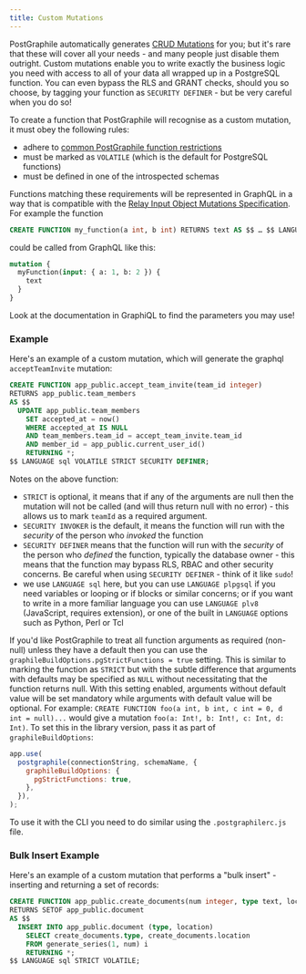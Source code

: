 ```yaml
---
title: Custom Mutations
---
```


PostGraphile automatically generates [CRUD Mutations](./crud-mutations) for
you; but it's rare that these will cover all your needs - and many people just
disable them outright. Custom mutations enable you to write exactly the business
logic you need with access to all of your data all wrapped up in a PostgreSQL
function. You can even bypass the RLS and GRANT checks, should you so choose, by
tagging your function as `SECURITY DEFINER` - but be very careful when you do
so!

To create a function that PostGraphile will recognise as a custom mutation, it
must obey the following rules:

- adhere to
  [common PostGraphile function restrictions](./function-restrictions)
- must be marked as `VOLATILE` (which is the default for PostgreSQL functions)
- must be defined in one of the introspected schemas

Functions matching these requirements will be represented in GraphQL in a way
that is compatible with the
[Relay Input Object Mutations Specification](https://relay.dev/docs/en/mutations).
For example the function

```sql
CREATE FUNCTION my_function(a int, b int) RETURNS text AS $$ … $$ LANGUAGE sql VOLATILE;
```

could be called from GraphQL like this:

```graphql
mutation {
  myFunction(input: { a: 1, b: 2 }) {
    text
  }
}
```

Look at the documentation in GraphiQL to find the parameters you may use!

### Example

Here's an example of a custom mutation, which will generate the graphql
`acceptTeamInvite` mutation:

```sql
CREATE FUNCTION app_public.accept_team_invite(team_id integer)
RETURNS app_public.team_members
AS $$
  UPDATE app_public.team_members
    SET accepted_at = now()
    WHERE accepted_at IS NULL
    AND team_members.team_id = accept_team_invite.team_id
    AND member_id = app_public.current_user_id()
    RETURNING *;
$$ LANGUAGE sql VOLATILE STRICT SECURITY DEFINER;
```

Notes on the above function:

- `STRICT` is optional, it means that if any of the arguments are null then the
  mutation will not be called (and will thus return null with no error) - this
  allows us to mark `teamId` as a required argument.
- `SECURITY INVOKER` is the default, it means the function will run with the
  _security_ of the person who _invoked_ the function
- `SECURITY DEFINER` means that the function will run with the _security_ of the
  person who _defined_ the function, typically the database owner - this means
  that the function may bypass RLS, RBAC and other security concerns. Be careful
  when using `SECURITY DEFINER` - think of it like `sudo`!
- we use `LANGUAGE sql` here, but you can use `LANGUAGE plpgsql` if you need
  variables or looping or if blocks or similar concerns; or if you want to write
  in a more familiar language you can use `LANGUAGE plv8` (JavaScript, requires
  extension), or one of the built in `LANGUAGE` options such as Python, Perl or
  Tcl

If you'd like PostGraphile to treat all function arguments as required
(non-null) unless they have a default then you can use the
`graphileBuildOptions.pgStrictFunctions = true` setting. This is similar to
marking the function as `STRICT` but with the subtle difference that arguments
with defaults may be specified as `NULL` without necessitating that the function
returns null. With this setting enabled, arguments without default value will be
set mandatory while arguments with default value will be optional. For example:
`CREATE FUNCTION foo(a int, b int, c int = 0, d int = null)...` would give a
mutation `foo(a: Int!, b: Int!, c: Int, d: Int)`. To set this in the library
version, pass it as part of `graphileBuildOptions`:

```js
app.use(
  postgraphile(connectionString, schemaName, {
    graphileBuildOptions: {
      pgStrictFunctions: true,
    },
  }),
);
```

To use it with the CLI you need to do similar using the `.postgraphilerc.js`
file.

### Bulk Insert Example

Here's an example of a custom mutation that performs a "bulk insert" - inserting
and returning a set of records:

```sql
CREATE FUNCTION app_public.create_documents(num integer, type text, location text)
RETURNS SETOF app_public.document
AS $$
  INSERT INTO app_public.document (type, location)
    SELECT create_documents.type, create_documents.location
    FROM generate_series(1, num) i
    RETURNING *;
$$ LANGUAGE sql STRICT VOLATILE;
```

<!--
### Graphile Plugins

If you prefer adding mutations on the JavaScript side, you can use
`ExtendSchemaPlugin` from `graphile-utils`; see [Schema
Plugins](./extending) for more information.

### GraphQL Schema Stitching

You can also stitch multiple GraphQL schemas together, you can read more about
doing this with PostGraphile here: [Authenticated and Stitched Schemas with
PostGraphile, Passport and
Stripe](https://medium.com/@sastraxi/authenticated-and-stitched-schemas-with-postgraphile-passport-and-stripe-a51490a858a2).

-->
